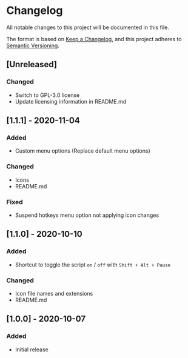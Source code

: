 # Changelog

All notable changes to this project will be documented in this file.

The format is based on [Keep a Changelog](https://keepachangelog.com/en/1.0.0/),
and this project adheres to [Semantic Versioning](https://semver.org/spec/v2.0.0.html).

## [Unreleased]

### Changed

- Switch to GPL-3.0 license
- Update licensing information in README.md

## [1.1.1] - 2020-11-04

### Added

- Custom menu options (Replace default menu options)

### Changed

- Icons
- README.md

### Fixed

- Suspend hotkeys menu option not applying icon changes

## [1.1.0] - 2020-10-10

### Added

- Shortcut to toggle the script `on` / `off` with `Shift + Alt + Pause`

### Changed

- Icon file names and extensions
- README.md

## [1.0.0] - 2020-10-07

### Added

- Initial release
